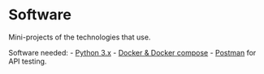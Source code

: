 # Software

Mini-projects of the technologies that use.

Software needed:
    - [Python 3.x](https://www.anaconda.com/distribution/#download-section)
    - [Docker & Docker compose](https://www.docker.com/products/docker-desktop)
    - [Postman](https://www.getpostman.com/downloads/) for API testing.
  